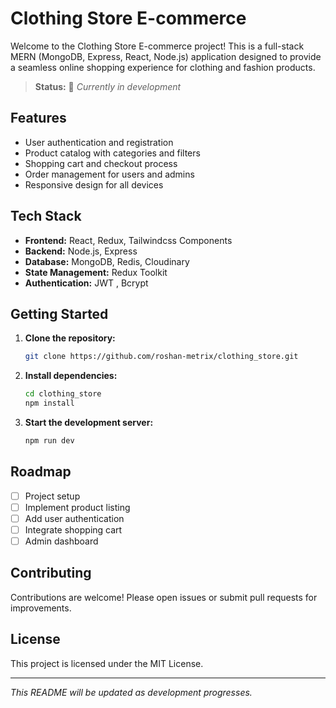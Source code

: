 # Clothing Store E-commerce

Welcome to the Clothing Store E-commerce project! This is a full-stack MERN (MongoDB, Express, React, Node.js) application designed to provide a seamless online shopping experience for clothing and fashion products.

> **Status:** 🚧 _Currently in development_

## Features

- User authentication and registration
- Product catalog with categories and filters
- Shopping cart and checkout process
- Order management for users and admins
- Responsive design for all devices

## Tech Stack

- **Frontend:** React, Redux, Tailwindcss Components
- **Backend:** Node.js, Express
- **Database:** MongoDB, Redis, Cloudinary
- **State Management:** Redux Toolkit
- **Authentication:** JWT , Bcrypt

## Getting Started

1. **Clone the repository:**
    ```bash
    git clone https://github.com/roshan-metrix/clothing_store.git
    ```
2. **Install dependencies:**
    ```bash
    cd clothing_store
    npm install
    ```
3. **Start the development server:**
    ```bash
    npm run dev
    ```

## Roadmap

- [ ] Project setup
- [ ] Implement product listing
- [ ] Add user authentication
- [ ] Integrate shopping cart
- [ ] Admin dashboard

## Contributing

Contributions are welcome! Please open issues or submit pull requests for improvements.

## License

This project is licensed under the MIT License.

---
_This README will be updated as development progresses._
